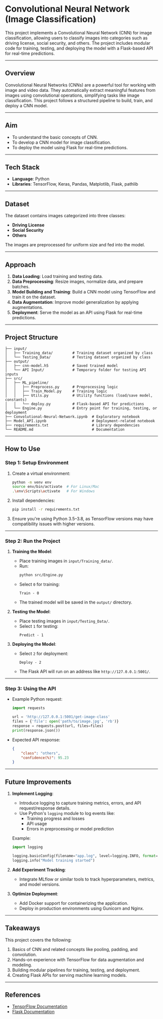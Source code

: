

# Convolutional Neural Network (Image Classification)

This project implements a Convolutional Neural Network (CNN) for image classification, allowing users to classify images into categories such as driving license, social security, and others. The project includes modular code for training, testing, and deploying the model with a Flask-based API for real-time predictions.

---

## **Overview**

Convolutional Neural Networks (CNNs) are a powerful tool for working with image and video data. They automatically extract meaningful features from images using convolutional operations, simplifying tasks like image classification. This project follows a structured pipeline to build, train, and deploy a CNN model.

---

## **Aim**

- To understand the basic concepts of CNN.
- To develop a CNN model for image classification.
- To deploy the model using Flask for real-time predictions.

---

## **Tech Stack**

- **Language**: Python
- **Libraries**: TensorFlow, Keras, Pandas, Matplotlib, Flask, pathlib

---

## **Dataset**

The dataset contains images categorized into three classes:
- **Driving License**
- **Social Security**
- **Others**

The images are preprocessed for uniform size and fed into the model.

---

## **Approach**

1. **Data Loading**: Load training and testing data.
2. **Data Preprocessing**: Resize images, normalize data, and prepare batches.
3. **Model Building and Training**: Build a CNN model using TensorFlow and train it on the dataset.
4. **Data Augmentation**: Improve model generalization by applying augmentations.
5. **Deployment**: Serve the model as an API using Flask for real-time predictions.

---

## **Project Structure**

```
├── input/
│   ├── Training_data/         # Training dataset organized by class
│   └── Testing_Data/          # Testing dataset organized by class
├── output/
│   ├── cnn-model.h5           # Saved trained model
│   └── API Input/             # Temporary folder for testing API inputs
├── src/
│   ├── ML_pipeline/
│   │   ├── Preprocess.py      # Preprocessing logic
│   │   ├── Train_Model.py     # Training logic
│   │   ├── Utils.py           # Utility functions (load/save model, constants)
│   │   └── deploy.py          # Flask-based API for predictions
│   └── Engine.py              # Entry point for training, testing, or deployment
├── Convolutional-Neural-Network.ipynb  # Exploratory notebook
├── Model_API.ipynb                     # Deployment-related notebook
├── requirements.txt                    # Library dependencies
└── README.md                           # Documentation
```

---

## **How to Use**

### **Step 1: Setup Environment**
1. Create a virtual environment:
   ```bash
   python -m venv env
   source env/bin/activate  # For Linux/Mac
   .\env\Scripts\activate   # For Windows
   ```
2. Install dependencies:
   ```bash
   pip install -r requirements.txt
   ```
3. Ensure you're using Python 3.5–3.8, as TensorFlow versions may have compatibility issues with higher versions.

---

### **Step 2: Run the Project**

1. **Training the Model**:
   - Place training images in `input/Training_data/`.
   - Run:
     ```bash
     python src/Engine.py
     ```
   - Select `0` for training:
     ```plaintext
     Train - 0
     ```
   - The trained model will be saved in the `output/` directory.

2. **Testing the Model**:
   - Place testing images in `input/Testing_Data/`.
   - Select `1` for testing:
     ```plaintext
     Predict - 1
     ```

3. **Deploying the Model**:
   - Select `2` for deployment:
     ```plaintext
     Deploy - 2
     ```
   - The Flask API will run on an address like `http://127.0.0.1:5001/`.

---

### **Step 3: Using the API**

- Example Python request:
  ```python
  import requests

  url = 'http://127.0.0.1:5001/get-image-class'
  files = {'file': open('path/to/image.jpg', 'rb')}
  response = requests.post(url, files=files)
  print(response.json())
  ```

- Expected API response:
  ```json
  {
      "class": "others",
      "confidence(%)": 95.23
  }
  ```

---

## **Future Improvements**

1. **Implement Logging**:
   - Introduce logging to capture training metrics, errors, and API request/response details.
   - Use Python's `logging` module to log events like:
     - Training progress and losses
     - API usage
     - Errors in preprocessing or model prediction

   Example:
   ```python
   import logging

   logging.basicConfig(filename="app.log", level=logging.INFO, format="%(asctime)s - %(message)s")
   logging.info("Model training started")
   ```

2. **Add Experiment Tracking**:
   - Integrate MLflow or similar tools to track hyperparameters, metrics, and model versions.

3. **Optimize Deployment**:
   - Add Docker support for containerizing the application.
   - Deploy in production environments using Gunicorn and Nginx.

---

## **Takeaways**

This project covers the following:
1. Basics of CNN and related concepts like pooling, padding, and convolution.
2. Hands-on experience with TensorFlow for data augmentation and modeling.
3. Building modular pipelines for training, testing, and deployment.
4. Creating Flask APIs for serving machine learning models.

---

## **References**
- [TensorFlow Documentation](https://www.tensorflow.org/)
- [Flask Documentation](https://flask.palletsprojects.com/)

